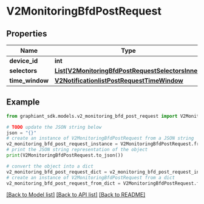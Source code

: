# V2MonitoringBfdPostRequest


## Properties

Name | Type | Description | Notes
------------ | ------------- | ------------- | -------------
**device_id** | **int** |  | [optional] 
**selectors** | [**List[V2MonitoringBfdPostRequestSelectorsInner]**](V2MonitoringBfdPostRequestSelectorsInner.md) |  | [optional] 
**time_window** | [**V2NotificationlistPostRequestTimeWindow**](V2NotificationlistPostRequestTimeWindow.md) |  | [optional] 

## Example

```python
from graphiant_sdk.models.v2_monitoring_bfd_post_request import V2MonitoringBfdPostRequest

# TODO update the JSON string below
json = "{}"
# create an instance of V2MonitoringBfdPostRequest from a JSON string
v2_monitoring_bfd_post_request_instance = V2MonitoringBfdPostRequest.from_json(json)
# print the JSON string representation of the object
print(V2MonitoringBfdPostRequest.to_json())

# convert the object into a dict
v2_monitoring_bfd_post_request_dict = v2_monitoring_bfd_post_request_instance.to_dict()
# create an instance of V2MonitoringBfdPostRequest from a dict
v2_monitoring_bfd_post_request_from_dict = V2MonitoringBfdPostRequest.from_dict(v2_monitoring_bfd_post_request_dict)
```
[[Back to Model list]](../README.md#documentation-for-models) [[Back to API list]](../README.md#documentation-for-api-endpoints) [[Back to README]](../README.md)


